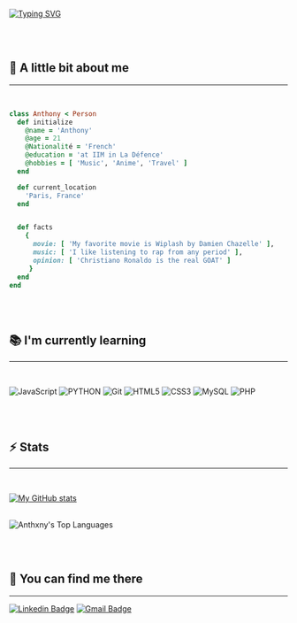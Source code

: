 [![Typing SVG](https://readme-typing-svg.herokuapp.com?font=Fira+Code&size=25&pause=1000&color=E213F7&center=true&width=435&lines=Hello+!+;I'm+Anthony;Welcome+to+my+profile)](https://git.io/typing-svg)
  
<br><br>


## :speech_balloon: A little bit about me 
*** 
<br>

 ``` ruby
 class Anthony < Person
   def initialize
     @name = 'Anthony'
     @age = 21
     @Nationalité = 'French'
     @education = 'at IIM in La Défence'
     @hobbies = [ 'Music', 'Anime', 'Travel' ]
   end

   def current_location
     'Paris, France'
   end


   def facts
     {
       movie: [ 'My favorite movie is Wiplash by Damien Chazelle' ],
       music: [ 'I like listening to rap from any period' ],
       opinion: [ 'Christiano Ronaldo is the real GOAT' ]
      }
   end
 end
 ```

<br><br>


## :books: I'm currently learning 
***
<br>

![JavaScript](https://img.shields.io/badge/JavaScript-F7DF1E?style=for-the-badge&logo=javascript&logoColor=black)
![PYTHON](https://img.shields.io/badge/python-3670A0?style=for-the-badge&logo=python&logoColor=ffdd54)
![Git](https://img.shields.io/badge/GIT-E44C30?style=for-the-badge&logo=git&logoColor=white)
![HTML5](https://img.shields.io/badge/HTML5-E34F26?style=for-the-badge&logo=html5&logoColor=white)
![CSS3](https://img.shields.io/badge/CSS3-1572B6?style=for-the-badge&logo=css3&logoColor=white)
![MySQL](https://img.shields.io/badge/MySQL-005C84?style=for-the-badge&logo=mysql&logoColor=white)
![PHP](https://img.shields.io/badge/PHP-777BB4?style=for-the-badge&logo=php&logoColor=white)

<br><br>

## :zap: Stats
***

<br>

[![My GitHub stats](https://github-readme-stats.vercel.app/api?username=AnthxnyL&show_icons=true&theme=radical )](https://github.com/anuraghazra/github-readme-stats)

<br>

<img src="https://github-readme-stats.vercel.app/api/top-langs/?username=AnthxnyL&layout=compact&card_width=275&theme=github_dark&langs_count=10&hide=c,meson,makefile,m4&exclude_repo=github-readme-stats,BitJanitor,github-activity-readme,fancy-git,challengeBot" alt="Anthxny's Top Languages" >

<br><br>

## :eyes: You can find me there
***
[![Linkedin Badge](https://img.shields.io/badge/LinkedIn-0077B5?style=for-the-badge&logo=linkedin&logoColor=white)](https://www.linkedin.com/in/anthony-lopes-94b415231/)
[![Gmail Badge](https://img.shields.io/badge/Gmail-D14836?style=for-the-badge&logo=gmail&logoColor=white)](mailto:anthonylopes037@gmail.com)

<br><br>




